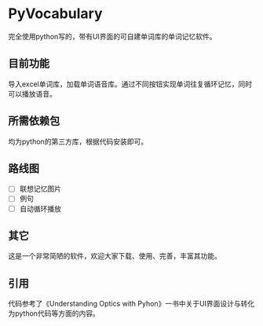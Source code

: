 # PyVocabulary
完全使用python写的，带有UI界面的可自建单词库的单词记忆软件。

## 目前功能
导入excel单词库，加载单词语音库。通过不同按钮实现单词往复循环记忆，同时可以播放语音。

## 所需依赖包
均为python的第三方库，根据代码安装即可。

## 路线图
- [ ] 联想记忆图片
- [ ] 例句
- [ ] 自动循环播放

## 其它
这是一个非常简陋的软件，欢迎大家下载、使用、完善，丰富其功能。

## 引用
代码参考了《Understanding Optics with Pyhon》一书中关于UI界面设计与转化为python代码等方面的内容。

